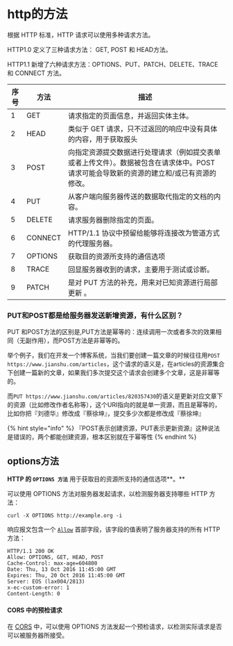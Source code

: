# http的方法

根据 HTTP 标准，HTTP 请求可以使用多种请求方法。

HTTP1.0 定义了三种请求方法： GET, POST 和 HEAD方法。

HTTP1.1 新增了六种请求方法：OPTIONS、PUT、PATCH、DELETE、TRACE 和 CONNECT 方法。

| 序号 | 方法      | 描述                                                                      |
| -- | ------- | ----------------------------------------------------------------------- |
| 1  | GET     | 请求指定的页面信息，并返回实体主体。                                                      |
| 2  | HEAD    | 类似于 GET 请求，只不过返回的响应中没有具体的内容，用于获取报头                                      |
| 3  | POST    | 向指定资源提交数据进行处理请求（例如提交表单或者上传文件）。数据被包含在请求体中。POST 请求可能会导致新的资源的建立和/或已有资源的修改。 |
| 4  | PUT     | 从客户端向服务器传送的数据取代指定的文档的内容。                                                |
| 5  | DELETE  | 请求服务器删除指定的页面。                                                           |
| 6  | CONNECT | HTTP/1.1 协议中预留给能够将连接改为管道方式的代理服务器。                                       |
| 7  | OPTIONS | 获取目的资源所支持的通信选项                                                          |
| 8  | TRACE   | 回显服务器收到的请求，主要用于测试或诊断。                                                   |
| 9  | PATCH   | 是对 PUT 方法的补充，用来对已知资源进行局部更新 。                                            |

### PUT和POST都是给服务器发送新增资源，有什么区别？

PUT 和POST方法的区别是,PUT方法是幂等的：连续调用一次或者多次的效果相同（无副作用），而POST方法是非幂等的。

举个例子，我们在开发一个博客系统，当我们要创建一篇文章的时候往往用`POST https://www.jianshu.com/articles`，这个请求的语义是，在articles的资源集合下创建一篇新的文章，如果我们多次提交这个请求会创建多个文章，这是非幂等的。

而`PUT https://www.jianshu.com/articles/820357430`的语义是更新对应文章下的资源（比如修改作者名称等），这个URI指向的就是单一资源，而且是幂等的，比如你把『刘德华』修改成『蔡徐坤』，提交多少次都是修改成『蔡徐坤』

{% hint style="info" %}
『POST表示创建资源，PUT表示更新资源』这种说法是错误的，两个都能创建资源，根本区别就在于幂等性
{% endhint %}

## options方法

**HTTP 的 `OPTIONS 方法`** 用于获取目的资源所支持的通信选项**。**

可以使用 OPTIONS 方法对服务器发起请求，以检测服务器支持哪些 HTTP 方法：

```
curl -X OPTIONS http://example.org -i
```

响应报文包含一个 [`Allow`](https://developer.mozilla.org/zh-CN/docs/Web/HTTP/Headers/Allow) 首部字段，该字段的值表明了服务器支持的所有 HTTP 方法：

```
HTTP/1.1 200 OK
Allow: OPTIONS, GET, HEAD, POST
Cache-Control: max-age=604800
Date: Thu, 13 Oct 2016 11:45:00 GMT
Expires: Thu, 20 Oct 2016 11:45:00 GMT
Server: EOS (lax004/2813)
x-ec-custom-error: 1
Content-Length: 0
```

#### CORS 中的预检请求 <a href="cors-zhong-de-yu-jian-qing-qiu" id="cors-zhong-de-yu-jian-qing-qiu"></a>

在 [CORS](https://developer.mozilla.org/zh-CN/docs/Web/HTTP/Access\_control\_CORS) 中，可以使用 OPTIONS 方法发起一个预检请求，以检测实际请求是否可以被服务器所接受。
